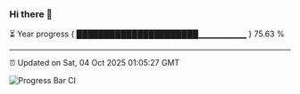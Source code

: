 ### Hi there 👋

⏳ Year progress { ██████████████████████▁▁▁▁▁▁▁▁ } 75.63 %

---

⏰ Updated on Sat, 04 Oct 2025 01:05:27 GMT

![Progress Bar CI](https://github.com/liununu/liununu/workflows/Progress%20Bar%20CI/badge.svg)
